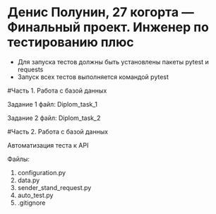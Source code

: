 # Денис Полунин, 27 когорта — Финальный проект. Инженер по тестированию плюс

- Для запуска тестов должны быть установлены пакеты pytest и requests
- Запуск всех тестов выполняется командой pytest

#Часть 1. Работа с базой данных

Задание 1
файл: Diplom_task_1

Задание 2
файл: Diplom_task_2

#Часть 2. Работа с базой данных

Автоматизация теста к API

Файлы:
1. configuration.py
2. data.py
3. sender_stand_request.py
4. auto_test.py
5. .gitignore
